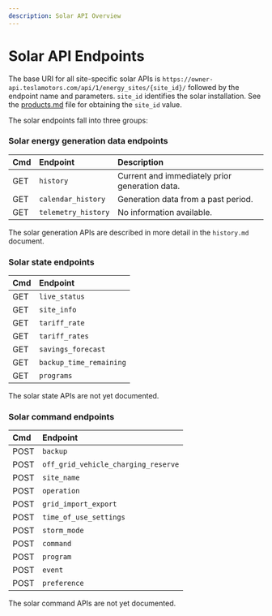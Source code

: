 ```yaml
---
description: Solar API Overview
---
```


# Solar API Endpoints

The base URI for all site-specific solar APIs is `https://owner-api.teslamotors.com/api/1/energy_sites/{site_id}/` followed by the endpoint name and parameters. `site_id` identifies the solar installation.  See the [products.md](products.md) file for obtaining the `site_id` value.

The solar endpoints fall into three groups:

### Solar energy generation data endpoints

| Cmd | Endpoint            | Description                                    |
| :-- | :------------------ | :--------------------------------------------- |
| GET | `history`           | Current and immediately prior generation data. |
| GET | `calendar_history`  | Generation data from a past period.            |
| GET | `telemetry_history` | No information available.                      |

The solar generation APIs are described in more detail in the `history.md` document.

### Solar state endpoints

| Cmd | Endpoint                | 
| :-- | :---------------------- | 
| GET | `live_status`           | 
| GET | `site_info`             | 
| GET | `tariff_rate`           |
| GET | `tariff_rates`          |
| GET | `savings_forecast`      |
| GET | `backup_time_remaining` |
| GET | `programs`              |

The solar state APIs are not yet documented.

### Solar command endpoints

| Cmd  | Endpoint                            | 
| :--- | :---------------------------------- | 
| POST | `backup`                            | 
| POST | `off_grid_vehicle_charging_reserve` | 
| POST | `site_name`                         |
| POST | `operation`                         |
| POST | `grid_import_export`                |
| POST | `time_of_use_settings`              |
| POST | `storm_mode`                        |
| POST | `command`                           |
| POST | `program`                           |
| POST | `event`                             |
| POST | `preference`                        |

The solar command APIs are not yet documented.
